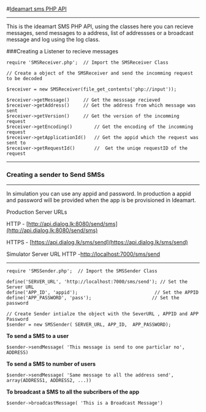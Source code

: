 #[Ideamart sms PHP API](http://www.ideamart.lk) 

---
This is the ideamart SMS PHP API, using the classes here you can recieve messages, send messages to a address, list of addressses or a broadcast message and log using the log class.

###Creating a Listener to recieve messages

    require 'SMSReceiver.php';  // Import the SMSReceiver Class
    
    // Create a object of the SMSReceiver and send the incomming request to be decoded
    
    $receiver = new SMSReceiver(file_get_contents('php://input'));
    
    $receiver->getMessage()     // Get the messsage recieved 
    $receiver->getAddress()     // Get the address from which message was sent
    $receiver->getVersion()     // Get the version of the incomming request
    $receiver->getEncoding()        // Get the encoding of the incomming request
    $receiver->getApplicationId()   // Get the appid which the request was sent to
    $receiver->getRequestId()       //  Get the uniqe requestID of the request

****

### Creating a sender to Send SMSs
*******
In simulation you can use any appid and password.
In production a appid and password will be provided when the app is be provisioned in Ideamart.

Production Server URLs

HTTP - [http://api.dialog.lk:8080/send/sms](http://api.dialog.lk:8080/send/sms)

HTTPS -  [https://api.dialog.lk/sms/send](https://api.dialog.lk/sms/send)


Simulator Server URL
HTTP -[http://localhost:7000/sms/send](http://localhost:7000/sms/send)

****



    require 'SMSSender.php';  // Import the SMSSender Class
    
    define('SERVER_URL', 'http://localhost:7000/sms/send'); // Set the Server URL
    define('APP_ID', 'appid');							  // Set the APPID
    define('APP_PASSWORD', 'pass');						 // Set the password

	// Create Sender intialze the object with the SeverURL , APPID and APP Password
    $sender = new SMSSender( SERVER_URL, APP_ID,  APP_PASSWORD); 


**To send a SMS to a user**

	$sender->sendMessage( 'This message is send to one particlar no', ADDRESS)

**To send a SMS to number of users**

	$sender->sendMessage( 'Same message to all the address send', array(ADDRESS1, ADDRESS2, ...))

**To broadcast a SMS to all the subcribers of the app**

	$sender->broadcastMessage( 'This is a Broadcast Message')
   
   
   
   
   
   
   
    
    
    
    
    
    

